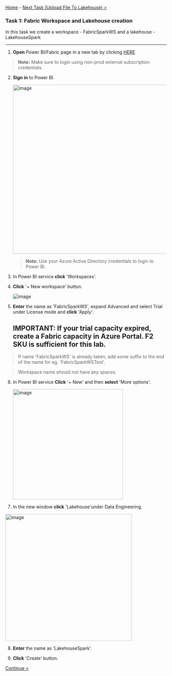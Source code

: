  [Home](README.md) -  [Next Task (Upload File To Lakehouse) >](Task2-Upload-DataSet-To-Lakehouse.md)

### Task 1: Fabric Workspace and Lakehouse creation

 In this task we create a workspace - FabricSparkWS and a lakehouse - LakehouseSpark

-------------------------------------------------------------------------------------------------------------------

1. **Open** Power BI/Fabric page in a new tab by clicking [HERE](https://app.powerbi.com/)


>**Note:** Make sure to login using non-prod external subscription credentials.

2. **Sign in** to Power BI.

	<img width="526" alt="image" src="https://github.com/swmannepalli/Fabric-Spark-Fundamentals/assets/84516667/596f23b3-4f3c-4e53-aa25-2f28f65f0f52">
 
	> **Note:** Use your Azure Active Directory credentials to login to Power BI.

3. In Power BI service **click** 'Workspaces'.

4. **Click** '+ New workspace' button.

	![image](https://github.com/swmannepalli/Fabric-Spark-Fundamentals/assets/84516667/20420270-ccbb-486c-8cf3-b4d032eca176)


5. **Enter** the name as 'FabricSparkWS', expand Advanced and select Trial under License mode  and **click** 'Apply'.

   ## IMPORTANT: If your trial capacity expired, create a Fabric capacity in Azure Portal. F2 SKU is sufficient for this lab.

>If name 'FabricSparkWS' is already taken, add some suffix to the end of the name for eg. 'FabricSparkWSTest'.

>Workspace name should not have any spaces.

6. In Power BI service **Click** '+ New' and then **select** 'More options'.

   <img width="343" alt="image" src="https://github.com/swmannepalli/MicrosoftFabric_HOL/assets/84516667/6b6af585-e359-4fca-bafa-bc37bcda342e">

7. In the new window **click** 'Lakehouse'under Data Engineering.

 <img width="395" alt="image" src="https://github.com/swmannepalli/Fabric-Spark-Fundamentals/assets/84516667/7ce5a685-ea4e-4f1d-8f64-dcdf58ad2da1">

8. **Enter** the name as 'LakehouseSpark'.

11. **Click** 'Create' button.


[Continue >](Task2-Upload-DataSet-To-Lakehouse.md)

